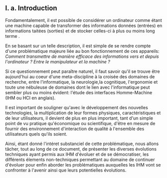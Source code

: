 ## I. a. Introduction 

Fondamentalement, il est possible de considérer un ordinateur comme étant une machine capable de transformer des informations données (entrées) en informations taitées (sorties) et de stocker celles-ci à plus ou moins long terme .  

En se basant sur un telle description, il est simple de se rendre compte d'une problématique majeure liée au bon fonctionnement de ces appareils:   
*Comment transmettre de manière efficace des informations vers et depuis l'ordinateur ? Entre le manipulateur et la machine ?*

Si ce questionnement peut paraître naturel, il faut savoir qu'il se trouve être aujourd'hui au coeur d'une meta-discipline à la croisée des domaines de recherche, entre l'informatique, la neurologie,la cognitique, l'ergonomie et toute une nébuleuse de domaines dont le lien avec l'informatique peut sembler plus ou moins évident: l'étude des interfaces Homme-Machine (IHM ou HCI en anglais).

Il est important de souligner qu'avec le développement des nouvelles technologies, la multiplication de leur formes physiques, caractéristiques et de leur utilisateurs, il devient de plus en plus important, tant d'un simple point de vu pratique qu'économique ou scientifique, d'être en mesure de fournir des environnement d'interaction de qualité à l'ensemble des utilisateurs quels qu'ils soient.

Ainsi, étant donné l'intéret substanciel de cette problématique, nous allons tâcher, tout au long de ce document, de présenter les diverses évolutions techniques ayant permis aux IHM d'évoluer et de se démocratiser, les différents élements non-techniques permettant au domaine de continuer d'évoluer pour enfin aborder les problématiques auxquelles les IHM vont se confronter à l'avenir ainsi que leurs potentielles évolutions.  

